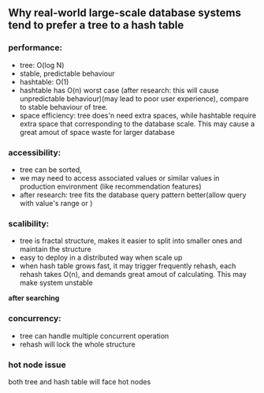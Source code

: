 ## Why real-world large-scale database systems tend to prefer a tree to a hash table

### performance:

- tree: O(log N)
- stable, predictable behaviour
- hashtable: O(1)
- hashtable has O(n) worst case (after research: this will cause unpredictable behaviour)(may lead to poor user experience), compare to stable behaviour of tree.
- space efficiency: tree does'n need extra spaces, while hashtable require extra space that corresponding to the database scale. This may cause a great amout of space waste for larger database

### accessibility:

- tree can be sorted,
- we may need to access associated values or similar values in production environment (like recommendation features)
- after research: tree fits the database query pattern better(allow query with value's range or )

### scalibility:

- tree is fractal structure, makes it easier to split into smaller ones and maintain the structure
- easy to deploy in a distributed way when scale up
- when hash table grows fast, it may trigger frequently rehash, each rehash takes O(n), and demands great amout of calculating. This may make system unstable

**after searching**

### concurrency:

- tree can handle multiple concurrent operation
- rehash will lock the whole structure

### hot node issue

both tree and hash table will face hot nodes
